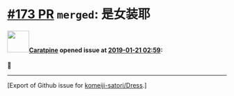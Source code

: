 # [\#173 PR](https://github.com/komeiji-satori/Dress/pull/173) `merged`: 是女装耶

#### <img src="https://avatars.githubusercontent.com/u/11403002?u=ad672bee5944df32b5edaf9ba1a32fa351e800fb&v=4" width="50">[Caratpine](https://github.com/Caratpine) opened issue at [2019-01-21 02:59](https://github.com/komeiji-satori/Dress/pull/173):

🙈




-------------------------------------------------------------------------------



[Export of Github issue for [komeiji-satori/Dress](https://github.com/komeiji-satori/Dress).]
